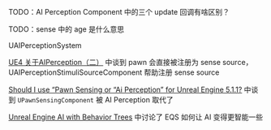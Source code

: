 TODO：AI Perception Component 中的三个 update 回调有啥区别？

TODO：sense 中的 age 是什么意思

UAIPerceptionSystem

[UE4 关于AIPerception（二）](https://zhuanlan.zhihu.com/p/463525577) 中谈到 pawn 会直接被注册为 sense source，UAIPerceptionStimuliSourceComponent 帮助注册 sense source

[Should I use “Pawn Sensing or “Ai Perception” for Unreal Engine 5.1.1?](https://forums.unrealengine.com/t/should-i-use-pawn-sensing-or-ai-perception-for-unreal-engine-5-1-1/791984) 中谈到 `UPawnSensingComponent` 被 AI Perception 取代了

[Unreal Engine AI with Behavior Trees](https://www.youtube.com/watch?v=iY1jnFvHgbE) 中讨论了 EQS 如何让 AI 变得更智能一些
